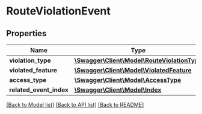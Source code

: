 # RouteViolationEvent

## Properties
Name | Type | Description | Notes
------------ | ------------- | ------------- | -------------
**violation_type** | [**\Swagger\Client\Model\RouteViolationType**](RouteViolationType.md) |  | [optional] 
**violated_feature** | [**\Swagger\Client\Model\ViolatedFeature**](ViolatedFeature.md) |  | [optional] 
**access_type** | [**\Swagger\Client\Model\AccessType**](AccessType.md) |  | [optional] 
**related_event_index** | [**\Swagger\Client\Model\Index**](Index.md) |  | [optional] 

[[Back to Model list]](../../README.md#documentation-for-models) [[Back to API list]](../../README.md#documentation-for-api-endpoints) [[Back to README]](../../README.md)

